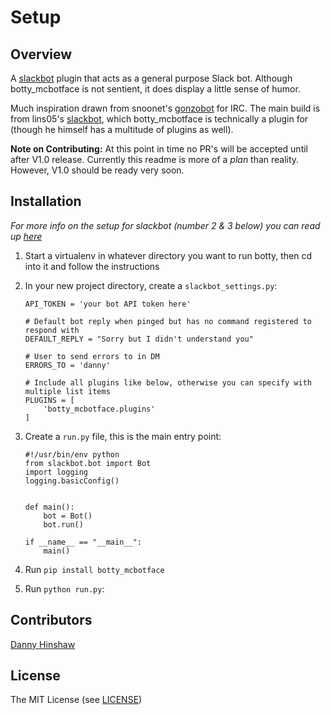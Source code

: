 <!--For conversion to rst run the command below from project root-->
<!--pandoc --from=markdown --to=rst README.md -o README.rst-->
# Setup

## Overview

A [slackbot](https://github.com/lins05/slackbot) plugin that acts as a general purpose Slack bot.
Although botty_mcbotface is not sentient, it does display a little sense of humor.

Much inspiration drawn from snoonet's [gonzobot](https://github.com/snoonetIRC/CloudBot) for IRC.
The main build is from lins05's [slackbot](https://github.com/lins05/slackbot), which botty_mcbotface
is technically a plugin for (though he himself has a multitude of plugins as well).

**Note on Contributing:** At this point in time no PR's will be accepted until after V1.0 release.
Currently this readme is more of a *plan* than reality. However, V1.0 should be ready very soon.

## Installation
*For more info on the setup for slackbot (number 2 & 3 below) you can read up [here](https://github.com/lins05/slackbot)*

1. Start a virtualenv in whatever directory you want to run botty, then cd into it and follow the instructions

2. In your new project directory, create a `slackbot_settings.py`:
    ```
    API_TOKEN = 'your bot API token here'

    # Default bot reply when pinged but has no command registered to respond with
    DEFAULT_REPLY = "Sorry but I didn't understand you"

    # User to send errors to in DM
    ERRORS_TO = 'danny'

    # Include all plugins like below, otherwise you can specify with multiple list items
    PLUGINS = [
        'botty_mcbotface.plugins'
    ]
    ```

3. Create a `run.py` file, this is the main entry point:
    ```
    #!/usr/bin/env python
    from slackbot.bot import Bot
    import logging
    logging.basicConfig()


    def main():
        bot = Bot()
        bot.run()

    if __name__ == "__main__":
        main()
    ```

4. Run `pip install botty_mcbotface`

5. Run `python run.py`:


## Contributors

[Danny Hinshaw](https://github.com/DannyHinshaw)

## License

The MIT License (see [LICENSE](LICENSE))
